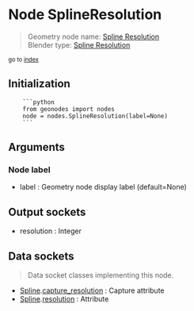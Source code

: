 
# Node SplineResolution

> Geometry node name: [Spline Resolution](https://docs.blender.org/manual/en/latest/modeling/geometry_nodes/curve/spline_resolution.html)<br>
  Blender type: [Spline Resolution](https://docs.blender.org/api/current/bpy.types.GeometryNodeInputSplineResolution.html)
  
<sub>go to [index](/docs/index.md)</sub>

Initialization
--------------
        
        ```python
        from geonodes import nodes
        node = nodes.SplineResolution(label=None)
        ```



## Arguments


### Node label

- label : Geometry node display label (default=None)

## Output sockets

- resolution : Integer

## Data sockets

> Data socket classes implementing this node.
  
  
- [Spline](/docs/sockets/Spline.md).[capture_resolution](/docs/sockets/Spline.md#capture_resolution) : Capture attribute
- [Spline](/docs/sockets/Spline.md).[resolution](/docs/sockets/Spline.md#resolution) : Attribute
  
